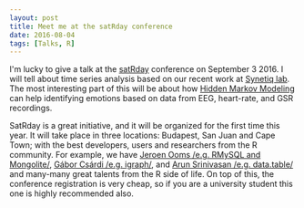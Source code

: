 ```yaml
---
layout: post
title: Meet me at the satRday conference
date: 2016-08-04
tags: [Talks, R]
---
```


I'm lucky to give a talk at the [satRday](http://budapest.satrdays.org/#speakers) conference on September 3 2016. I will tell about time series analysis based on our recent work at [Synetiq lab](https://synetiq.net/). The most interesting part of this will be about how [Hidden Markov Modeling](https://cran.r-project.org/web/packages/depmixS4/index.html) can help identifying emotions based on data from EEG, heart-rate, and GSR recordings.

SatRday is a great initiative, and it will be organized for the first time this year. It will take place in three locations: Budapest, San Juan and Cape Town; with the best developers, users and researchers from the R community. For example, we have [Jeroen Ooms /e.g. RMySQL and Mongolite/](http://www.r-pkg.org/search.html?q=jeroen+ooms), [Gábor Csárdi /e.g. igraph/](http://www.r-pkg.org/search.html?q=gabor+csardi), and [Arun Srinivasan /e.g. data.table/](http://www.r-pkg.org/search.html?q=Srinivasan) and many-many great talents from the R side of life. On top of this, the conference registration is very cheap, so if you are a university student this one is highly recommended also.
